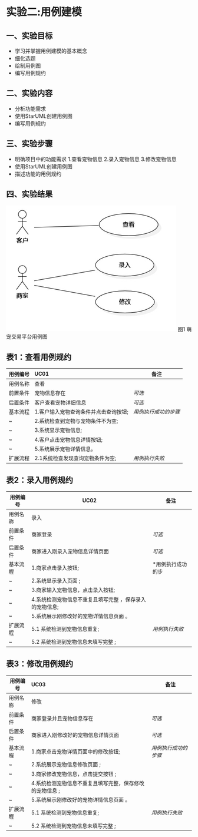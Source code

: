 # 实验二:用例建模

## 一、实验目标
- 学习并掌握用例建模的基本概念
- 细化选题
- 绘制用例图
- 编写用例规约
## 二、实验内容
- 分析功能需求
- 使用StarUML创建用例图
- 编写用例规约
## 三、实验步骤
- 明确项目中的功能需求
	1.查看宠物信息
	2.录入宠物信息
	3.修改宠物信息
- 使用StarUML创建用例图
- 描述功能的用例规约
## 四、实验结果
![萌宠交易平台用例图](./UseCase.jpg)
图1 萌宠交易平台用例图
## 表1：查看用例规约  

用例编号  | UC01 | 备注  
-|:-|-  
用例名称  | 查看  |   
前置条件  |宠物信息存在     | *可选*   
后置条件  |客户查看宠物详细信息     | *可选*   
基本流程  | 1.客户输入宠物查询条件并点击查询按钮;  |*用例执行成功的步骤*    
~| 2.系统检查到宠物与宠物条件不为空;  |   
~| 3.系统显示宠物信息;  |   
~| 4.客户点击宠物信息详情按钮;   |   
~| 5.系统展示宠物详情信息。  |   
扩展流程  | 2.1系统检查发现查询宠物条件为空;  |*用例执行失败*    


## 表2：录入用例规约  

用例编号  | UC02 | 备注  
-|--|-  
用例名称  | 录入  |   
前置条件  | 商家登录      | *可选*   
后置条件  | 商家进入刚录入宠物信息详情页面  | *可选*   
基本流程  | 1.商家点击录入按钮;  |*用例执行成功的步                                             |   
~| 2.系统显示录入页面 ;  |   
~| 3.商家输入宠物信息，点击录入按钮;   |   
~| 4.系统检测宠物信息不重复且填写完整 ，保存录入的宠物信息; |  
~| 5.系统展示刚修改好的宠物详情信息页面 。 | 
扩展流程  | 5.1 系统检测到宠物信息重复;  |*用例执行失败*    
~|   5.2 系统检测到宠物信息未填写完整 ;  |  



## 表3：修改用例规约  

用例编号  | UC03 | 备注  
-|:--|-  
用例名称  | 修改  |   
前置条件  | 商家登录并且宠物信息存在    | *可选*   
后置条件  | 商家进入刚修改好的宠物信息详情页面      | *可选*   
基本流程  | 1.商家点击宠物详情页面中的修改按钮; |*用例执行成功的步骤*    
~| 2.系统展示宠物信息修改页面 ;  |   
~| 3.商家修改宠物信息，点击提交按钮  ; |   
~| 4.系统检测宠物信息不重复且填写完整，保存修改的宠物信息 ;  |  
~| 5.系统展示刚修改好的宠物详情信息页面 。 |  
扩展流程  | 5.1 系统检测到宠物信息重复;  |*用例执行失败*    
~| 5.2 系统检测到宠物信息未填写完整 ;    |  
